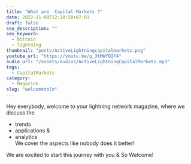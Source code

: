 ```yaml
---
title: "What are  Capital Markets ?"
date: 2022-11-09T12:28:50+07:01
draft: false
seo_description: ""
seo_keyword:
  - bitcoin
  - lightning
thumbnail: "posts/ActiveLightningcapitalmarkets.png"
youtube_url: "https://youtu.be/g_3tMWYQIf4"
audio_url: "/assets/audios/ActiveLightningCapitalMarkets.mp3"
tags:
  - CapitalMarkets
category:
  - Magazine
slug: "welcometoln"
---
```


Hey everybody, welcome to your lightning network magazine, where we discuss the
 - trends
 - applications &
 - analytics              
We cover the aspects like nobody does it better!

We are excited to start this journey with you & So Welcome!
